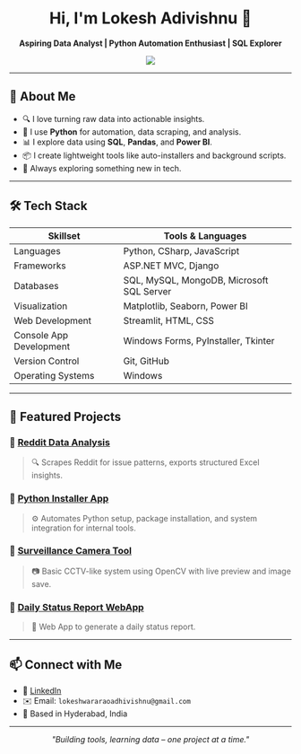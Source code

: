 <h1 align="center">Hi, I'm Lokesh Adivishnu 👋</h1>
<p align="center">
  <b>Aspiring Data Analyst | Python Automation Enthusiast | SQL Explorer</b>
</p>
<p align="center">
  <a href="https://www.linkedin.com/in/lokeshadivishnu/"><img src="https://img.shields.io/badge/LinkedIn-blue?logo=linkedin&style=flat&logoColor=white" /></a>
</p>

---

## 🧠 About Me
- 🔍 I love turning raw data into actionable insights.
- 🐍 I use **Python** for automation, data scraping, and analysis.
- 📊 I explore data using **SQL**, **Pandas**, and **Power BI**.
- 📦 I create lightweight tools like auto-installers and background scripts.
- 💬 Always exploring something new in tech.

---

## 🛠 Tech Stack
| Skillset     | Tools & Languages |
|--------------|-------------------|
| Languages    | Python, CSharp, JavaScript |
| Frameworks | ASP.NET MVC, Django |
| Databases   | SQL, MySQL, MongoDB, Microsoft SQL Server |
| Visualization | Matplotlib, Seaborn, Power BI |
| Web Development | Streamlit, HTML, CSS |
| Console App Development | Windows Forms, PyInstaller, Tkinter |
| Version Control | Git, GitHub |
| Operating Systems  | Windows |

---

## 🚀 Featured Projects

### 🔹 [Reddit Data Analysis](https://github.com/LokeshAdivishnu/Reddit-Data-Analysis)
> 🔍 Scrapes Reddit for issue patterns, exports structured Excel insights.

### 🔹 [Python Installer App](https://github.com/LokeshAdivishnu/python_installer)
> ⚙️ Automates Python setup, package installation, and system integration for internal tools.

### 🔹 [Surveillance Camera Tool](https://github.com/LokeshAdivishnu/Surveillance-Camera-With-Python)
> 📷 Basic CCTV-like system using OpenCV with live preview and image save.

### 🔹 [Daily Status Report WebApp](https://github.com/LokeshAdivishnu/DailyStatusReport)
> 📝 Web App to generate a daily status report.

---


## 📫 Connect with Me
- 🔗 [LinkedIn](https://www.linkedin.com/in/lokeshadivishnu/)
- ✉️ Email: `lokeshwararaoadhivishnu@gmail.com`
- 📍 Based in Hyderabad, India

---

<p align="center">
  <i>"Building tools, learning data – one project at a time."</i>
</p>


